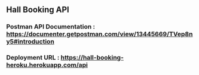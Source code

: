 ## Hall Booking API

### Postman API Documentation : https://documenter.getpostman.com/view/13445669/TVep8ny5#introduction

### Deployment URL : https://hall-booking-heroku.herokuapp.com/api